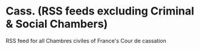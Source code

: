 # Cass. (RSS feeds excluding Criminal & Social Chambers)
RSS feed for all Chambres civiles of France's Cour de cassation
